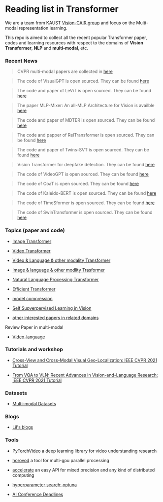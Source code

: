 # Reading list in Transformer

We are a team from KAUST [Vision-CAIR group](https://cemse.kaust.edu.sa/vision-cair) and focus on the Multi-modal representation learning. 

This repo is aimed to collect all the recent popular Transformer paper, codes and learning resources with respect to the domains of **Vision Transformer**, **NLP** and **multi-modal**, etc. 


### Recent News

> CVPR multi-modal papers are collected in [here](MultiModal-CVPR2021.md)
 
> The code of VisualGPT is open sourced. They can be found  [here](image-language-transformer.md)

> The code and paper of LeViT is open sourced. They can be found [here](image-transformer.md)

> The paper MLP-Mixer: An all-MLP Architecture for Vision is availble [here](MLP-mixer.md)

> The code and paper of MDTER is open sourced. They can be found [here](image-language-transformer.md)

> The code and papper of RelTransformer is open sourced. They can be found  [here](image-transformer.md)

> The code and paper of Twins-SVT is open sourced. They can be found  [here](image-transformer.md)	

> Vision Transformer for deepfake detection. They can be found  [here](image-transformer.md)

> The code of VideoGPT is open sourced. They can be found  [here](video-transformer.md)

> The code of CoaT is open sourced. They can be found [here](image-transformer.md)

> The code of Kaleido-BERT is open sourced. They can be found  [here](image-language-transformer.md)
 
 > The code of TimeSformer is open sourced.  They can be found  [here](video-transformer.md)

 > The code of SwinTransformer is open sourced. They can be found  [here](image-transformer.md) 

 

 





### Topics (paper and code)
- [Image Transformer](image-transformer.md) 


- [Video Transformer](video-transformer.md)


- [Video & Language & other modality Transformer](video-language-transformer.md)


- [Image & language & other modlity Trasformer](image-language-transformer.md)


- [Natural Language Processing Transformer](NLP-transformer.md)


- [Efficient Transformer](efficiency-transformer.md)

- [model compression](vision_model_compression.md)

- [Self Supverpervised Learning in Vision](Self-supervised_learning_in_vision.md)

<!-- - [MLP for Image Classification](MLP-mixer.md) -->

- [other interested papers in related domains](other_interesting_paper.md)


Review Paper in multi-modal  
- [Video-language](paper-review.md)


### Tutorials and workshop
- [Cross-View and Cross-Modal Visual Geo-Localization: IEEE CVPR 2021 Tutorial](https://youtube.com/playlist?list=PLUgbVHjDharjTo9tk3xcPJHEkmi33ap-u)

- [From VQA to VLN: Recent Advances in Vision-and-Language Research: IEEE CVPR 2021 Tutorial](https://youtube.com/playlist?list=PLUgbVHjDhari645g1zmpo-MtOVap1FKxh)





### Datasets
- [Multi-modal Datasets](datasets.md)


### Blogs
- [Lil's blogs](https://lilianweng.github.io/lil-log/)

### Tools
- [PyTorchVideo](https://pytorchvideo.org/) a deep learning library for video understanding research

- [horovod](https://github.com/horovod/horovod) a tool for multi-gpu parallel processing

- [accelerate](https://huggingface.co/docs/accelerate/) an easy API for mixed precision and any kind of distributed computing

- [hyperparameter search: optuna](https://optuna.org/)

- [AI Conference Deadlines](https://aideadlin.es/)

